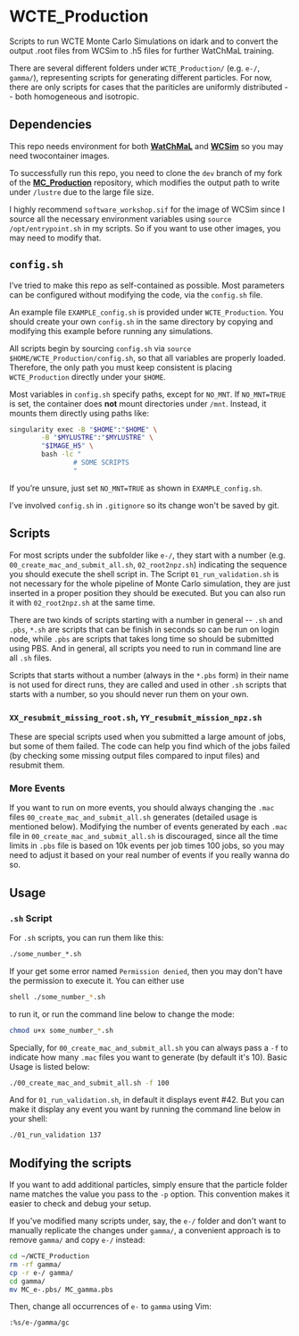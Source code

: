 # WCTE_Production
Scripts to run WCTE Monte Carlo Simulations on idark and to convert the output .root files from WCSim to .h5 files for further WatChMaL training.

There are several different folders under `WCTE_Production/` (e.g. `e-/`, `gamma/`), representing scripts for generating different particles. For now, there are only scripts for cases that the pariticles are uniformly distributed -- both homogeneous and isotropic.


## Dependencies
This repo needs environment for both [**WatChMaL**](https://github.com/WatChMaL/WatChMaL) and [**WCSim**](https://github.com/WCSim/WCSim) so you may need twocontainer images.

To successfully run this repo, you need to clone the `dev` branch of my fork of the [**MC_Production**](https://github.com/PoinRec/MC_Production/tree/dev) repository, which modifies the output path to write under `/lustre` due to the large file size.
 
I highly recommend `software_workshop.sif` for the image of WCSim since I source all the necessary environment variables using `source /opt/entrypoint.sh` in my scripts. So if you want to use other images, you may need to modify that.


## `config.sh`
I’ve tried to make this repo as self-contained as possible. Most parameters can be configured without modifying the code, via the `config.sh` file.

An example file `EXAMPLE_config.sh` is provided under `WCTE_Production`. You should create your own `config.sh` in the same directory by copying and modifying this example before running any simulations.

All scripts begin by sourcing `config.sh` via `source $HOME/WCTE_Production/config.sh`, so that all variables are properly loaded. Therefore, the only path you must keep consistent is placing `WCTE_Production` directly under your `$HOME`.

Most variables in `config.sh` specify paths, except for `NO_MNT`. If `NO_MNT=TRUE` is set, the container does **not** mount directories under `/mnt`. Instead, it mounts them directly using paths like:

```bash
singularity exec -B "$HOME":"$HOME" \
        -B "$MYLUSTRE":"$MYLUSTRE" \
        "$IMAGE_H5" \
        bash -lc "
                # SOME SCRIPTS
                "
```

If you’re unsure, just set `NO_MNT=TRUE` as shown in `EXAMPLE_config.sh`.

I've involved `config.sh` in `.gitignore` so its change won't be saved by git.


## Scripts
For most scripts under the subfolder like `e-/`, they start with a number (e.g. `00_create_mac_and_submit_all.sh`, `02_root2npz.sh`) indicating the sequence you should execute the shell script in. The Script `01_run_validation.sh` is not necessary for the whole pipeline of Monte Carlo simulation, they are just inserted in a proper position they should be executed. But you can also run it with `02_root2npz.sh` at the same time.

There are two kinds of scripts starting with a number in general -- `.sh` and `.pbs`, `*.sh` are scripts that can be finish in seconds so can be run on login node, while `.pbs` are scripts that takes long time so should be submitted using PBS. And in general, all scripts you need to run in command line are all `.sh` files.

Scripts that starts without a number (always in the `*.pbs` form) in their name is not used for direct runs, they are called and used in other `.sh` scripts that starts with a number, so you should never run them on your own.

### `XX_resubmit_missing_root.sh`, `YY_resubmit_mission_npz.sh`
These are special scripts used when you submitted a large amount of jobs, but some of them failed. The code can help you find which of the jobs failed (by checking some missing output files compared to input files) and resubmit them.


### More Events
If you want to run on more events, you should always changing the `.mac` files `00_create_mac_and_submit_all.sh` generates (detailed usage is mentioned below). Modifying the number of events generated by each `.mac` file in `00_create_mac_and_submit_all.sh` is discouraged, since all the time limits in `.pbs` file is based on 10k events per job times 100 jobs, so you may need to adjust it based on your real number of events if you really wanna do so.

## Usage
### `.sh` Script
For `.sh` scripts, you can run them like this:
```bash
./some_number_*.sh
```

If your get some error named `Permission denied`, then you may don't have the permission to execute it. You can either use

```bash
shell ./some_number_*.sh

```
to run it, or run the command line below to change the mode:

```bash
chmod u+x some_number_*.sh
```

Specially, for `00_create_mac_and_submit_all.sh` you can always pass a `-f` to indicate how many `.mac` files you want to generate (by default it's 10). Basic Usage is listed below:

```bash
./00_create_mac_and_submit_all.sh -f 100
```

And for `01_run_validation.sh`, in default it displays event #42. But you can make it display any event you want by running the command line below in your shell:
```bash
./01_run_validation 137
```


## Modifying the scripts
If you want to add additional particles, simply ensure that the particle folder name matches the value you pass to the `-p` option. This convention makes it easier to check and debug your setup.

If you've modified many scripts under, say, the `e-/` folder and don't want to manually replicate the changes under `gamma/`, a convenient approach is to remove `gamma/` and copy `e-/` instead:

```bash
cd ~/WCTE_Production
rm -rf gamma/
cp -r e-/ gamma/
cd gamma/
mv MC_e-.pbs/ MC_gamma.pbs
```

Then, change all occurrences of `e-` to `gamma` using Vim:

```vim
:%s/e-/gamma/gc
```

